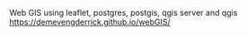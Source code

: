 Web GIS using leaflet, postgres, postgis, qgis server and qgis
https://demevengderrick.github.io/webGIS/
